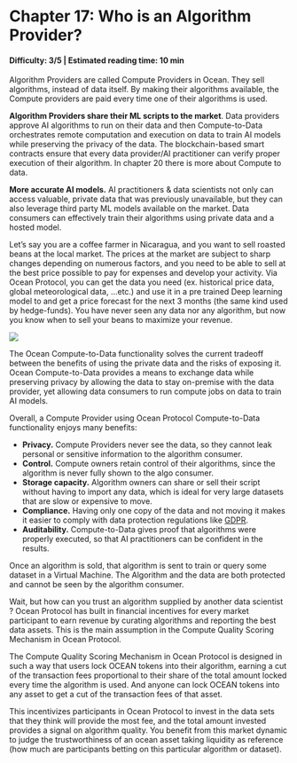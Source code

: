 # Chapter 17: Who is an Algorithm Provider?
#### Difficulty: **3/5** \| Estimated reading time: **10 min**

<dialog character="mantaray">Not all fishes in the  Ocean are capable of coding their own algorithms. That’s why they need to rely on Algorithm Providers.</dialog>

Algorithm Providers are called Compute Providers in Ocean. They sell algorithms, instead of data itself. By making their algorithms available, the Compute providers are paid every time one of their algorithms is used.

**Algorithm Providers share their ML scripts to the market**. Data providers approve AI algorithms to run on their data and then Compute-to-Data orchestrates remote computation and execution on data to train AI models while preserving the privacy of the data. The blockchain-based smart contracts ensure that every data provider/AI practitioner can verify proper execution of their algorithm. In chapter 20 there is more about Compute to data.

**More accurate AI models.** AI practitioners & data scientists not only can access valuable, private data that was previously unavailable, but they can also leverage third party ML models available on the market. Data consumers can effectively train their algorithms using private data and a hosted model.

Let’s say you are a coffee farmer in Nicaragua, and you want to sell roasted beans at the local market. The prices at the market are subject to sharp changes depending on numerous factors, and you need to be able to sell at the best price possible to pay for expenses and develop your activity. Via Ocean Protocol, you can get the data you need (ex. historical price data, global meteorological data, ...etc.) and use it in a pre trained Deep learning model to and get a price forecast for the next 3 months (the same kind used by hedge-funds). You have never seen any data nor any algorithm, but now you know when to sell your beans to maximize your revenue.

<img src="/images/chapter17_0.png" />

The Ocean Compute-to-Data functionality solves the current tradeoff between the benefits of using the private data and the risks of exposing it. Ocean Compute-to-Data provides a means to exchange data while preserving privacy by allowing the data to stay on-premise with the data provider, yet allowing data consumers to run compute jobs on data to train AI models. 

Overall, a Compute Provider using Ocean Protocol Compute-to-Data functionality enjoys many benefits:

- **Privacy.** Compute Providers never see the data, so they cannot leak personal or sensitive information to the algorithm consumer.
- **Control.** Compute owners retain control of their algorithms, since the algorithm is never fully shown to the algo consumer.
- **Storage capacity.** Algorithm owners can share or sell their script without having to import any data, which is ideal for very large datasets that are slow or expensive to move.
- **Compliance.** Having only one copy of the data and not moving it makes it easier to comply with data protection regulations like [GDPR](https://docs.google.com/document/d/1dZsNiyaYoiqOM7MRdgmuBmCbFyV7DWMUrjNHSYDPMX4/edit#bookmark=id.p96246s1y7mf).
- **Auditability.** Compute-to-Data gives proof that algorithms were properly executed, so that AI practitioners can be confident in the results.

Once an algorithm is sold, that algorithm is sent to train or query some dataset in a Virtual Machine. The Algorithm and the data are both protected and cannot be seen by the algorithm consumer.

Wait, but how can you trust an algorithm supplied by another data scientist ? 
Ocean Protocol has built in financial incentives for every market participant to earn revenue by curating algorithms and reporting the best data assets. This is the main assumption in the Compute Quality Scoring Mechanism in Ocean Protocol.

The Compute Quality Scoring Mechanism in Ocean Protocol is designed in such a way that users lock OCEAN tokens into their algorithm, earning a cut of the transaction fees proportional to their share of the  total amount locked every time the algorithm is used. And anyone can lock OCEAN tokens into any asset to get a cut of the transaction fees of that asset.

This incentivizes participants in Ocean Protocol to invest in the data sets that they think will provide the most fee, and the total amount invested provides a signal on algorithm quality. You benefit from this market dynamic to judge the trustworthiness of an ocean asset taking liquidity as reference (how much are participants betting on this particular algorithm or dataset).
